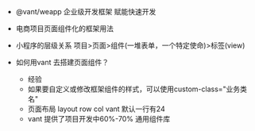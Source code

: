 - @vant/weapp
  企业级开发框架
  赋能快速开发


- 电商项目页面组件化的框架用法
- 小程序的层级关系
  项目>页面>组件(一堆表单，一个特定使命)>标签(view)
- 如何用vant 去搭建页面组件？
  - 经验
  - 如果要自定义或修改框架组件的样式，可以使用custom-class="业务类名"
  - 页面布局 layout
    row col
    vant 默认一行有24
  - vant 提供了项目开发中60%-70% 通用组件库